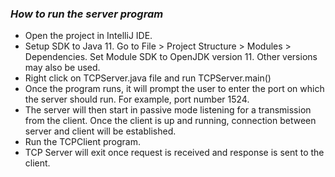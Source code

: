 ### _**How to run the server program**_
* Open the project in IntelliJ IDE. 
* Setup SDK to Java 11. Go to File > Project Structure > Modules > Dependencies. Set Module SDK to OpenJDK version 11. Other versions may also be used. 
* Right click on TCPServer.java file and run TCPServer.main()
* Once the program runs, it will prompt the user to enter the port on which the server should run. For example, port number 1524.
* The server will then start in passive mode listening for a transmission from the client. Once the client is up and running, connection between server and client will be established.
* Run the TCPClient program. 
* TCP Server will exit once request is received and response is sent to the client.

